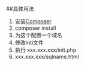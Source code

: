 ##具体用法

1. 安装[Composer](http://docs.phpcomposer.com/download/) 
2. composer install
1. 为这个配置一个域名
2. 修改inti文件
3. 执行  xxx.xxx.xxx/init.php
4. xxx.xxx.xxx/sqlname.html